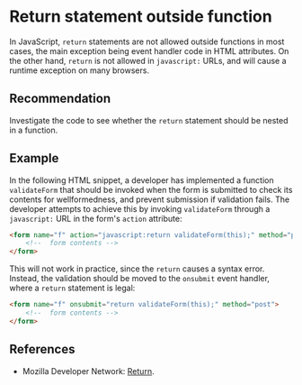 # Return statement outside function
In JavaScript, `return` statements are not allowed outside functions in most cases, the main exception being event handler code in HTML attributes. On the other hand, `return` is not allowed in `javascript:` URLs, and will cause a runtime exception on many browsers.


## Recommendation
Investigate the code to see whether the `return` statement should be nested in a function.


## Example
In the following HTML snippet, a developer has implemented a function `validateForm` that should be invoked when the form is submitted to check its contents for wellformedness, and prevent submission if validation fails. The developer attempts to achieve this by invoking `validateForm` through a `javascript:` URL in the form's `action` attribute:


```html
<form name="f" action="javascript:return validateForm(this);" method="post">
    <!--  form contents -->
</form>
```
This will not work in practice, since the `return` causes a syntax error. Instead, the validation should be moved to the `onsubmit` event handler, where a `return` statement is legal:


```html
<form name="f" onsubmit="return validateForm(this);" method="post">
    <!--  form contents -->
</form>
```

## References
* Mozilla Developer Network: [Return](https://developer.mozilla.org/en-US/docs/Web/JavaScript/Reference/Statements/return).
